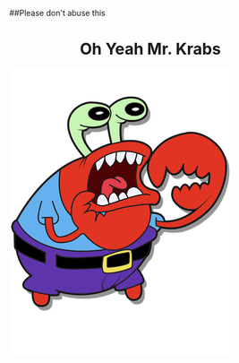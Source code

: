 ##Please don't abuse this

<html> 
  <head><meta name=viewport content="width=device-width, initial-scale=1"> 
    <title>Oh Yeah Mr. Krabs</title> 
    <link rel='shortcut icon' href='ohyeahmrkrabs.png' type='image/x-icon'/ > 
  </head> 
<body><audio loop="loop" autoplay="autoplay"> 
  Update your browser to get the full Mr. Krabs experiance 
  <source src="mrkrabs.mp3" type="audio/mpeg"> 
</audio> 
  <h1 align="center">Oh Yeah Mr. Krabs</h1> 
  <img src="ohyeahmrkrabs.png" alt="Smiley face" style="vertical-align:middle"> 
<script> 
  setTimeout(openUrl, 500); 
 
 
function openUrl(){ 
 
 
   window.open('http://2.racer500.com/fastkrabs.html'); 
 
 
} 
  </script> 
  </body> 
</html>
